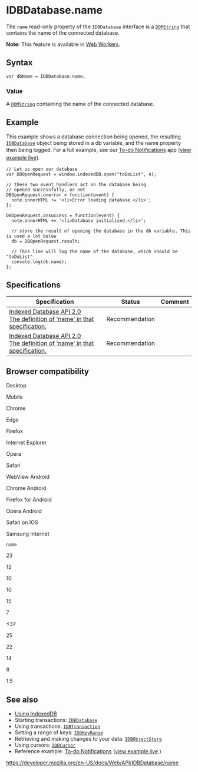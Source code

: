 IDBDatabase.name
================

The `name` read-only property of the `IDBDatabase` interface is a [`DOMString`](../domstring) that contains the name of the connected database.

**Note:** This feature is available in [Web Workers](../web_workers_api).

Syntax
------

    var dbName = IDBDatabase.name;

### Value

A [`DOMString`](../domstring) containing the name of the connected database.

Example
-------

This example shows a database connection being opened, the resulting [`IDBDatabase`](../idbdatabase) object being stored in a db variable, and the name property then being logged. For a full example, see our [To-do Notifications](https://github.com/chrisdavidmills/to-do-notifications/tree/gh-pages)<span style="line-height: 1.5;"> app (</span>[view example live](https://chrisdavidmills.github.io/to-do-notifications/))<span style="line-height: 1.5;">.</span>

    // Let us open our database
    var DBOpenRequest = window.indexedDB.open("toDoList", 4);

    // these two event handlers act on the database being
    // opened successfully, or not
    DBOpenRequest.onerror = function(event) {
      note.innerHTML += '<li>Error loading database.</li>';
    };

    DBOpenRequest.onsuccess = function(event) {
      note.innerHTML += '<li>Database initialised.</li>';

      // store the result of opening the database in the db variable. This is used a lot below
      db = DBOpenRequest.result;

      // This line will log the name of the database, which should be "toDoList"
      console.log(db.name);
    };

Specifications
--------------

<table><thead><tr class="header"><th>Specification</th><th>Status</th><th>Comment</th></tr></thead><tbody><tr class="odd"><td><a href="https://www.w3.org/TR/IndexedDB/#dom-idbdatabase-name">Indexed Database API 2.0<br />
<span class="small">The definition of 'name' in that specification.</span></a></td><td><span class="spec-rec">Recommendation</span></td><td></td></tr><tr class="even"><td><a href="https://www.w3.org/TR/IndexedDB/#dom-idbdatabase-name">Indexed Database API 2.0<br />
<span class="small">The definition of 'name' in that specification.</span></a></td><td><span class="spec-rec">Recommendation</span></td><td></td></tr></tbody></table>

Browser compatibility
---------------------

Desktop

Mobile

Chrome

Edge

Firefox

Internet Explorer

Opera

Safari

WebView Android

Chrome Android

Firefox for Android

Opera Android

Safari on IOS

Samsung Internet

`name`

23

12

10

10

15

7

≤37

25

22

14

8

1.5

See also
--------

-   [Using IndexedDB](../indexeddb_api/using_indexeddb)
-   Starting transactions: [`IDBDatabase`](../idbdatabase)
-   Using transactions: [`IDBTransaction`](../idbtransaction)
-   Setting a range of keys: [`IDBKeyRange`](../idbkeyrange)
-   Retrieving and making changes to your data: [`IDBObjectStore`](../idbobjectstore)
-   Using cursors: [`IDBCursor`](../idbcursor)
-   Reference example: [To-do Notifications](https://github.com/mdn/to-do-notifications/tree/gh-pages) ([view example live](https://mdn.github.io/to-do-notifications/).)

<a href="https://developer.mozilla.org/en-US/docs/Web/API/IDBDatabase/name" class="_attribution-link">https://developer.mozilla.org/en-US/docs/Web/API/IDBDatabase/name</a>
